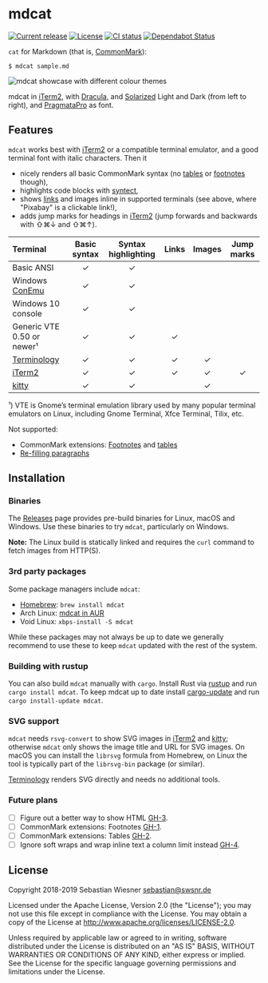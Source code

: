 # mdcat

[![Current release](https://img.shields.io/crates/v/mdcat.svg)][crates]
[![License](https://img.shields.io/github/license/lunaryorn/mdcat.svg)][license]
[![CI status](https://github.com/lunaryorn/mdcat/workflows/CI/badge.svg)][workflows]
[![Dependabot Status](https://api.dependabot.com/badges/status?host=github&repo=lunaryorn/mdcat)](https://dependabot.com)

`cat` for Markdown (that is, [CommonMark][]):

```
$ mdcat sample.md
```

![mdcat showcase with different colour themes][sxs]

mdcat in [iTerm2], with [Dracula], and [Solarized] Light and Dark (from left to
right), and [PragmataPro] as font.

[crates]: https://crates.io/crates/mdcat
[license]: https://github.com/lunaryorn/mdcat/blob/master/LICENSE
[workflows]: https://github.com/lunaryorn/mdcat/actions
[CommonMark]: http://commonmark.org
[Solarized]: http://ethanschoonover.com/solarized
[dracula]: https://draculatheme.com/iterm/
[iterm2]: https://www.iterm2.com
[PragmataPro]: https://www.fsd.it/shop/fonts/pragmatapro/
[sxs]: https://raw.githubusercontent.com/lunaryorn/mdcat/master/screenshots/side-by-side.png

## Features

`mdcat` works best with [iTerm2] or a compatible terminal emulator, and a good
terminal font with italic characters.  Then it

* nicely renders all basic CommonMark syntax (no [tables][GH-2] or [footnotes][GH-1] though),
* highlights code blocks with [syntect],
* shows [links][osc8] and images inline in supported terminals (see above, where "Pixabay" is a clickable link!),
* adds jump marks for headings in [iTerm2] (jump forwards and backwards with
  <key>⇧⌘↓</key> and <key>⇧⌘↑</key>).

| Terminal                   |  Basic syntax | Syntax highlighting | Links | Images | Jump marks |
| :------------------------- | :-----------: | :-----------------: | :---: | :----: | :--------: |
| Basic ANSI                 | ✓             | ✓                   |       |        |            |
| Windows [ConEmu][]         | ✓             | ✓                   |       |        |            |
| Windows 10 console         | ✓             | ✓                   |       |        |            |
| Generic VTE 0.50 or newer¹ | ✓             | ✓                   | ✓     |        |            |
| [Terminology][]            | ✓             | ✓                   | ✓     | ✓      |            |
| [iTerm2][]                 | ✓             | ✓                   | ✓     | ✓      | ✓          |
| [kitty][]                  | ✓             | ✓                   |       | ✓      |            |

¹) VTE is Gnome’s terminal emulation library used by many popular terminal emulators on Linux, including
Gnome Terminal, Xfce Terminal, Tilix, etc.

Not supported:

* CommonMark extensions: [Footnotes][GH-1] and [tables][GH-2]
* [Re-filling paragraphs][GH-4]

[syntect]: https://github.com/trishume/syntect
[osc8]: https://gist.github.com/egmontkob/eb114294efbcd5adb1944c9f3cb5feda
[Terminology]: http://terminolo.gy
[ConEmu]: https://conemu.github.io
[kitty]: https://sw.kovidgoyal.net/kitty/index.html

## Installation

### Binaries

The [Releases] page provides pre-build binaries for Linux, macOS and Windows.
Use these binaries to try `mdcat`, particularly on Windows.

**Note:** The Linux build is statically linked and requires the `curl` command
to fetch images from HTTP(S).

[Releases]: https://github.com/lunaryorn/mdcat/releases

### 3rd party packages

Some package managers include `mdcat`:

* [Homebrew]: `brew install mdcat`
* Arch Linux: [mdcat in AUR][aur]
* Void Linux: `xbps-install -S mdcat`

While these packages may not always be up to date we generally recommend to use
these to keep `mdcat` updated with the rest of the system.

[Homebrew]: https://brew.sh
[aur]: https://aur.archlinux.org/packages/mdcat/

### Building with rustup

You can also build `mdcat` manually with `cargo`.  Install Rust via [rustup] and
run `cargo install mdcat`.  To keep mdcat up to date install [cargo-update] and
run `cargo install-update mdcat`.

[rustup]: https://www.rustup.rs
[cargo-update]: https://github.com/nabijaczleweli/cargo-update

### SVG support

`mdcat` needs `rsvg-convert` to show SVG images in [iTerm2] and [kitty];
otherwise `mdcat` only shows the image title and URL for SVG images.  On macOS
you can install the `librsvg` formula from Homebrew, on Linux the tool is
typically part of the `librsvg-bin` package (or similar).

[Terminology] renders SVG directly and needs no additional tools.

### Future plans

- [ ] Figure out a better way to show HTML [GH-3].
- [ ] CommonMark extensions: Footnotes [GH-1].
- [ ] CommonMark extensions: Tables [GH-2].
- [ ] Ignore soft wraps and wrap inline text a column limit instead [GH-4].

[GH-1]: https://github.com/lunaryorn/mdcat/issues/1
[GH-2]: https://github.com/lunaryorn/mdcat/issues/2
[GH-3]: https://github.com/lunaryorn/mdcat/issues/3
[GH-4]: https://github.com/lunaryorn/mdcat/issues/4

## License

Copyright 2018-2019 Sebastian Wiesner <sebastian@swsnr.de>

Licensed under the Apache License, Version 2.0 (the "License"); you may not use
this file except in compliance with the License. You may obtain a copy of the
License at <http://www.apache.org/licenses/LICENSE-2.0>.

Unless required by applicable law or agreed to in writing, software distributed
under the License is distributed on an "AS IS" BASIS, WITHOUT WARRANTIES OR
CONDITIONS OF ANY KIND, either express or implied. See the License for the
specific language governing permissions and limitations under the License.
